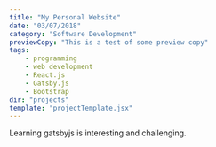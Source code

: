 ```yaml
---
title: "My Personal Website"
date: "03/07/2018"
category: "Software Development"
previewCopy: "This is a test of some preview copy"
tags:
    - programming
    - web development
    - React.js
    - Gatsby.js
    - Bootstrap
dir: "projects"
template: "projectTemplate.jsx"
---
```


Learning gatsbyjs is interesting and challenging.